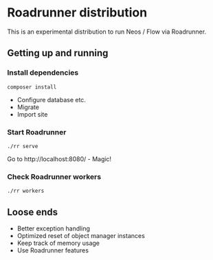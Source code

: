 # Roadrunner distribution

This is an experimental distribution to run Neos / Flow via Roadrunner.

## Getting up and running

### Install dependencies

```shell
composer install
```

* Configure database etc.
* Migrate
* Import site

### Start Roadrunner

```shell
./rr serve
```

Go to http://localhost:8080/ - Magic!

### Check Roadrunner workers

```shell
./rr workers
```

## Loose ends

* Better exception handling
* Optimized reset of object manager instances
* Keep track of memory usage
* Use Roadrunner features
